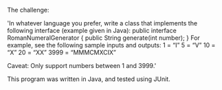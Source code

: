 The challenge:

'In whatever language you prefer, write a class that implements the following interface (example given in Java):
public interface RomanNumeralGenerator {
   public String generate(int number); 
}
For example, see the following sample inputs and outputs: 
1 = “I” 
5 = “V” 
10 = “X” 
20 = “XX” 
3999 = “MMMCMXCIX”

 

Caveat: Only support numbers between 1 and 3999.'

This program was written in Java, and tested using JUnit.
